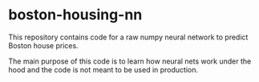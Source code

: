 # boston-housing-nn
This repository contains code for a raw numpy neural network to predict Boston house prices. 

The main purpose of this code is to learn how neural nets work under the hood and the code is not meant to be used in production.
